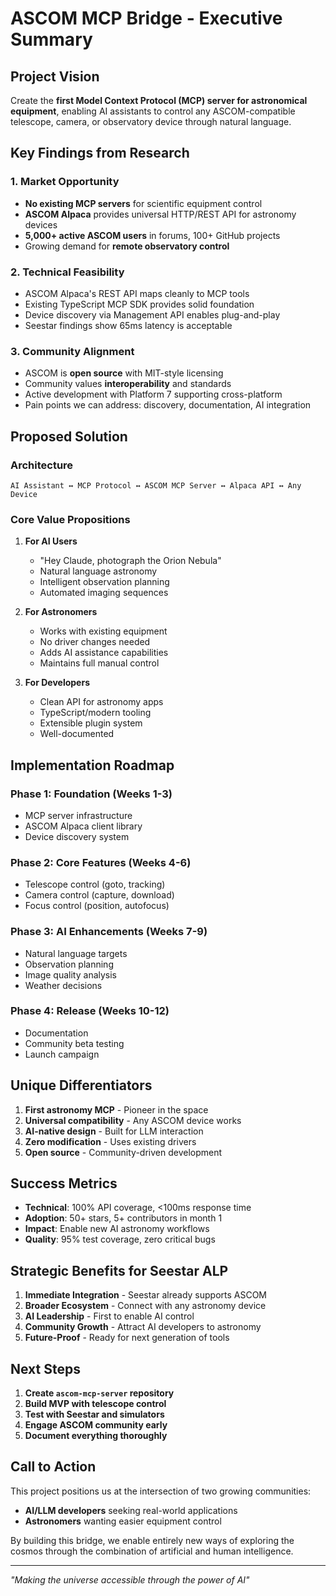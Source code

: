# ASCOM MCP Bridge - Executive Summary

## Project Vision

Create the **first Model Context Protocol (MCP) server for astronomical equipment**, enabling AI assistants to control any ASCOM-compatible telescope, camera, or observatory device through natural language.

## Key Findings from Research

### 1. Market Opportunity
- **No existing MCP servers** for scientific equipment control
- **ASCOM Alpaca** provides universal HTTP/REST API for astronomy devices
- **5,000+ active ASCOM users** in forums, 100+ GitHub projects
- Growing demand for **remote observatory control**

### 2. Technical Feasibility
- ASCOM Alpaca's REST API maps cleanly to MCP tools
- Existing TypeScript MCP SDK provides solid foundation
- Device discovery via Management API enables plug-and-play
- Seestar findings show 65ms latency is acceptable

### 3. Community Alignment
- ASCOM is **open source** with MIT-style licensing
- Community values **interoperability** and standards
- Active development with Platform 7 supporting cross-platform
- Pain points we can address: discovery, documentation, AI integration

## Proposed Solution

### Architecture
```
AI Assistant ↔ MCP Protocol ↔ ASCOM MCP Server ↔ Alpaca API ↔ Any Device
```

### Core Value Propositions

1. **For AI Users**
   - "Hey Claude, photograph the Orion Nebula"
   - Natural language astronomy
   - Intelligent observation planning
   - Automated imaging sequences

2. **For Astronomers**
   - Works with existing equipment
   - No driver changes needed  
   - Adds AI assistance capabilities
   - Maintains full manual control

3. **For Developers**
   - Clean API for astronomy apps
   - TypeScript/modern tooling
   - Extensible plugin system
   - Well-documented

## Implementation Roadmap

### Phase 1: Foundation (Weeks 1-3)
- MCP server infrastructure
- ASCOM Alpaca client library
- Device discovery system

### Phase 2: Core Features (Weeks 4-6)
- Telescope control (goto, tracking)
- Camera control (capture, download)
- Focus control (position, autofocus)

### Phase 3: AI Enhancements (Weeks 7-9)
- Natural language targets
- Observation planning
- Image quality analysis
- Weather decisions

### Phase 4: Release (Weeks 10-12)
- Documentation
- Community beta testing
- Launch campaign

## Unique Differentiators

1. **First astronomy MCP** - Pioneer in the space
2. **Universal compatibility** - Any ASCOM device works
3. **AI-native design** - Built for LLM interaction
4. **Zero modification** - Uses existing drivers
5. **Open source** - Community-driven development

## Success Metrics

- **Technical**: 100% API coverage, <100ms response time
- **Adoption**: 50+ stars, 5+ contributors in month 1
- **Impact**: Enable new AI astronomy workflows
- **Quality**: 95% test coverage, zero critical bugs

## Strategic Benefits for Seestar ALP

1. **Immediate Integration** - Seestar already supports ASCOM
2. **Broader Ecosystem** - Connect with any astronomy device
3. **AI Leadership** - First to enable AI control
4. **Community Growth** - Attract AI developers to astronomy
5. **Future-Proof** - Ready for next generation of tools

## Next Steps

1. **Create `ascom-mcp-server` repository**
2. **Build MVP with telescope control**
3. **Test with Seestar and simulators**
4. **Engage ASCOM community early**
5. **Document everything thoroughly**

## Call to Action

This project positions us at the intersection of two growing communities:
- **AI/LLM developers** seeking real-world applications
- **Astronomers** wanting easier equipment control

By building this bridge, we enable entirely new ways of exploring the cosmos through the combination of artificial and human intelligence.

---

*"Making the universe accessible through the power of AI"*